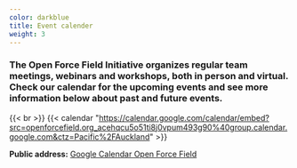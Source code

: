 ```yaml
---
color: darkblue
title: Event calender
weight: 3
---
```


### The Open Force Field Initiative organizes regular team meetings, webinars and workshops, both in person and virtual. Check our calendar for the upcoming events and see more information below about past and future events.
{{< br >}}
{{< calendar "https://calendar.google.com/calendar/embed?src=openforcefield.org_acehqcu5o51ti8j0vpum493g90%40group.calendar.google.com&ctz=Pacific%2FAuckland" >}}

**Public address:**
[Google Calendar Open Force Field](https://calendar.google.com/calendar/embed?src=openforcefield.org_acehqcu5o51ti8j0vpum493g90%40group.calendar.google.com&ctz=Pacific%2FAuckland)
